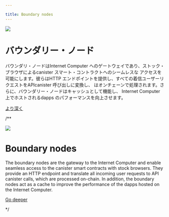 ```yaml
---

title: Boundary nodes
---
```

![](/img/how-it-works/boundary-nodes.webp)

# バウンダリー・ノード

バウンダリ・ノードはInternet Computer へのゲートウェイであり、ストック・ブラウザによるcanister スマート・コントラクトへのシームレスな
アクセスを可能にします。彼らはHTTP
エンドポイントを提供し、すべての着信ユーザーリクエストをAPIcanister 呼び出しに変換し、
はオンチェーンで処理されます。さらに、バウンダリー・ノードはキャッシュとして機能し、
 Internet Computer 上でホストされるdapps のパフォーマンスを向上させます。

[より深く](/how-it-works/boundary-nodes/)

/**


![](/img/how-it-works/boundary-nodes.webp)

# Boundary nodes

The boundary nodes are the gateway to the Internet Computer and enable seamless
access to the canister smart contracts with stock browsers. They provide an HTTP
endpoint and translate all incoming user requests to API canister calls, which
are processed on-chain. In addition, the boundary nodes act as a cache to improve
the performance of the dapps hosted on the Internet Computer.

[Go deeper](/how-it-works/boundary-nodes/)

*/